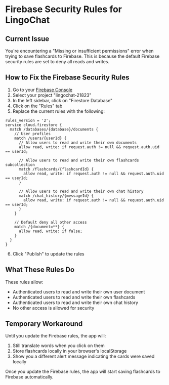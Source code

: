 # Firebase Security Rules for LingoChat

## Current Issue
You're encountering a "Missing or insufficient permissions" error when trying to save flashcards to Firebase. This is because the default Firebase security rules are set to deny all reads and writes.

## How to Fix the Firebase Security Rules

1. Go to your [Firebase Console](https://console.firebase.google.com/)
2. Select your project "lingochat-21823"
3. In the left sidebar, click on "Firestore Database"
4. Click on the "Rules" tab
5. Replace the current rules with the following:

```
rules_version = '2';
service cloud.firestore {
  match /databases/{database}/documents {
    // User profiles
    match /users/{userId} {
      // Allow users to read and write their own documents
      allow read, write: if request.auth != null && request.auth.uid == userId;
      
      // Allow users to read and write their own flashcards subcollection
      match /flashcards/{flashcardId} {
        allow read, write: if request.auth != null && request.auth.uid == userId;
      }
      
      // Allow users to read and write their own chat history
      match /chat_history/{messageId} {
        allow read, write: if request.auth != null && request.auth.uid == userId;
      }
    }
    
    // Default deny all other access
    match /{document=**} {
      allow read, write: if false;
    }
  }
}
```

6. Click "Publish" to update the rules

## What These Rules Do

These rules allow:
- Authenticated users to read and write their own user document
- Authenticated users to read and write their own flashcards
- Authenticated users to read and write their own chat history
- No other access is allowed for security

## Temporary Workaround

Until you update the Firebase rules, the app will:
1. Still translate words when you click on them
2. Store flashcards locally in your browser's localStorage 
3. Show you a different alert message indicating the cards were saved locally

Once you update the Firebase rules, the app will start saving flashcards to Firebase automatically. 